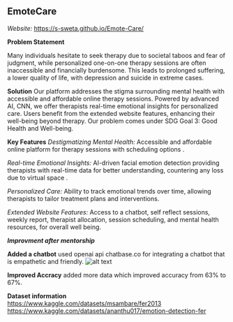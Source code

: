 ## EmoteCare

*Website:* https://s-sweta.github.io/Emote-Care/

**Problem Statement**

Many individuals hesitate to seek therapy due to societal taboos and fear of judgment, while personalized one-on-one therapy sessions are often inaccessible and financially burdensome. This leads to prolonged suffering, a lower quality of life, with depression and suicide in extreme cases.

**Solution**
Our platform addresses the stigma surrounding mental health with accessible and affordable online therapy sessions. Powered by advanced AI, CNN, we offer therapists real-time emotional insights for personalized care. Users benefit from the extended website features, enhancing their well-being beyond therapy.
Our problem comes under SDG Goal 3: Good Health and Well-being.

**Key Features**
*Destigmatizing Mental Health:* Accessible and affordable online platform for therapy sessions with scheduling options .


*Real-time Emotional Insights:* AI-driven facial emotion detection providing therapists with real-time data for better understanding, countering any loss due to virtual space .


*Personalized Care:* Ability to track emotional trends over time, allowing therapists to tailor treatment plans and interventions.


*Extended Website Features:* Access to a chatbot, self reflect sessions, weekly report, therapist allocation, session scheduling, and mental health resources, for overall well being.

***Improvment after mentorship***

**Added a chatbot** used openai api chatbase.co for integrating a chatbot that is empathetic and friendly.
![alt text]([http://url/to/img.png](https://github.com/s-sweta/Emote-Care/blob/2311364a9a40a5df9f111dab785789aea06ed317/images/website_with_chatbot.png))

**Improved Accracy** added more data which improved accuracy from 63% to 67%.


**Dataset information** <br>
https://www.kaggle.com/datasets/msambare/fer2013 <br>
https://www.kaggle.com/datasets/ananthu017/emotion-detection-fer
